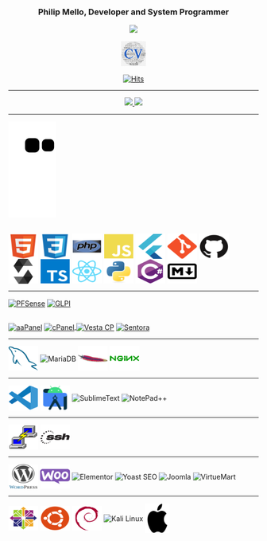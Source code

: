 ### <p align="center">Philip Mello, Developer and System Programmer</p>



<div align="center">
   <a href="https://www.linkedin.com/in/philip-mello" target="_blank"><img src="https://img.shields.io/badge/-LinkedIn-%230077B5?style=for-the-badge&logo=linkedin&logoColor=white" target="_blank"></a>

   <a href="https://philipmello.github.io/"><img src="https://github.com/PhilipMello/PhilipMello.github.io/blob/master/images/cv-logo.png?raw=true"  alt="PhilipMello CV" width="50" height="50"></a> 
   
   [![Hits](https://hits.seeyoufarm.com/api/count/incr/badge.svg?url=https%3A%2F%2Fgithub.com%2FPhilipMello%2F&count_bg=%231A1B27&title_bg=%23628FDB&icon=github.svg&icon_color=%23E7E7E7&title=hits&edge_flat=false)](https://hits.seeyoufarm.com)
</div>

---

<div align="center">
  <a href="https://github.com/philipmello">
  <img height="180em" src="https://github-readme-stats.vercel.app/api?username=philipmello&show_icons=true&theme=tokyonight&include_all_commits=true&count_private=true"/>
  <img height="180em" src="https://github-readme-stats.vercel.app/api/top-langs/?username=philipmello&layout=compact&langs_count=7&theme=tokyonight"/></a>
</div>

---
![Snake animation](https://github.com/philipmello/philipmello/blob/output/github-contribution-grid-snake.svg)

<div style="display: inline_block"><br>
  <img align="center" alt="HTML" height="50" width="60" src="https://raw.githubusercontent.com/devicons/devicon/master/icons/html5/html5-original.svg">
  <img align="center" alt="CSS" height="50" width="60" src="https://raw.githubusercontent.com/devicons/devicon/master/icons/css3/css3-original.svg">
  <img align="center" alt="PHP" height="50" width="60" src="https://raw.githubusercontent.com/devicons/devicon/master/icons/php/php-original.svg">
  <img align="center" alt="Js" height="50" width="60" src="https://raw.githubusercontent.com/devicons/devicon/master/icons/javascript/javascript-plain.svg">
  <img align="center" alt="Flutter" height="50" width="60" src="https://raw.githubusercontent.com/devicons/devicon/master/icons/flutter/flutter-original.svg">
  <img align="center" alt="Git" height="50" width="60" src="https://raw.githubusercontent.com/devicons/devicon/master/icons/git/git-original.svg">
  <img align="center" alt="GitHub" height="50" width="60" src="https://raw.githubusercontent.com/devicons/devicon/master/icons/github/github-original.svg">
  <img align="center" alt="Solidity" height="50" width="60" src="https://raw.githubusercontent.com/devicons/devicon/master/icons/solidity/solidity-original.svg">
  <img align="center" alt="Ts" height="50" width="60" src="https://raw.githubusercontent.com/devicons/devicon/master/icons/typescript/typescript-plain.svg">
  <img align="center" alt="React" height="50" width="60" src="https://raw.githubusercontent.com/devicons/devicon/master/icons/react/react-original.svg">
  <img align="center" alt="Python" height="50" width="60" src="https://raw.githubusercontent.com/devicons/devicon/master/icons/python/python-original.svg">
  <img align="center" alt="Csharp" height="50" width="60" src="https://raw.githubusercontent.com/devicons/devicon/master/icons/csharp/csharp-original.svg">
  <img align="center" alt="MarkDown" height="50" width="60" src="https://raw.githubusercontent.com/devicons/devicon/master/icons/markdown/markdown-original.svg">
</div>
  
---

<div>
  <a href="https://www.pfsense.org/"><img align="center" alt="PFSense" height="40" width="120" src="https://upload.wikimedia.org/wikipedia/commons/thumb/b/b9/PfSense_logo.png/1200px-PfSense_logo.png"></a>
  <a href="https://github.com/PhilipMello/philipmello/tree/main/GLPI"><img align="center" alt="GLPI" height="40" width="120" src="https://glpi-project.org/wp-content/uploads/GLPI_Logo-color.png"></a>
</div>

##
  
<div>
  <a href="https://github.com/PhilipMello/philipmello/tree/main/aaPanel"><img align="center" alt="aaPanel" src="https://www.aapanel.com/static/images/aaPanel.png"></a>
  <a href="https://github.com/PhilipMello/philipmello/tree/main/cpanel"><img align="center" alt="cPanel" height="40" width="120" src="https://iconape.com/wp-content/files/qt/370760/svg/370760.svg">
  <a href="https://github.com/PhilipMello/philipmello/tree/main/Vesta"><img align="center" alt="Vesta CP" src="https://vestacp.com/img/vesta_logo.png"></a>
  <a href="https://github.com/PhilipMello/philipmello/tree/main/Sentora"><img align="center" alt="Sentora" src="http://www.sentora.org/img/sentora_logo.png"></a>  
</div>
 
--- 
  
<div>
  <img align="center" alt="MySql" height="50" width="60" src="https://raw.githubusercontent.com/devicons/devicon/master/icons/mysql/mysql-original.svg">
  <img align="center" alt="MariaDB" height="50" width="60" src="https://iconape.com/wp-content/files/el/350134/svg/350134.svg">
  <img align="center" alt="Apache" height="50" width="60" src="https://raw.githubusercontent.com/devicons/devicon/master/icons/apache/apache-original.svg">
  <img align="center" alt="NGINX" height="50" width="60" src="https://raw.githubusercontent.com/devicons/devicon/master/icons/nginx/nginx-original.svg">
</div>

 ---
  
<div>
  <img align="center" alt="VSCode" height="50" width="60" src="https://raw.githubusercontent.com/devicons/devicon/master/icons/vscode/vscode-original.svg">
  <img align="center" alt="Android Studio" height="50" width="60" src="https://raw.githubusercontent.com/devicons/devicon/master/icons/androidstudio/androidstudio-original.svg">
  <img align="center" alt="SublimeText" height="50" width="60" src="https://iconape.com/wp-content/files/yy/99728/svg/sublime-text.svg">
  <img align="center" alt="NotePad++" height="50" width="60" src="https://upload.wikimedia.org/wikipedia/commons/thumb/6/69/Notepad%2B%2B_Logo.svg/512px-Notepad%2B%2B_Logo.svg.png?20210414160502">
</div>

---

<div>
<img align="center" alt="Putty" height="50" width="60" src="https://raw.githubusercontent.com/devicons/devicon/master/icons/putty/putty-original.svg">
<img align="center" alt="SSH" height="50" width="60" src="https://raw.githubusercontent.com/devicons/devicon/master/icons/ssh/ssh-original-wordmark.svg">
</div>

 ---
  
 <div>
   <img align="center" alt="WordPress" height="50" width="60" src="https://raw.githubusercontent.com/devicons/devicon/master/icons/wordpress/wordpress-original.svg">
   <img align="center" alt="WooCommerce" height="50" width="60" src="https://raw.githubusercontent.com/devicons/devicon/master/icons/woocommerce/woocommerce-original.svg">
   <img align="center" alt="Elementor" height="50" width="60" src="https://iconape.com/wp-content/files/gj/11489/svg/elementor.svg">
   <img align="center" alt="Yoast SEO" height="50" width="60" src="https://iconape.com/wp-content/files/gm/11804/svg/yoast.svg">
   <img align="center" alt="Joomla" height="50" width="60" src="https://iconape.com/wp-content/files/eh/371238/svg/371238.svg">
   <img align="center" alt="VirtueMart" height="50" width="60" src="https://dev.virtuemart.net/attachments/download/3/cart_badge.png">
 </div>
 
 ---
  
 <div>
   <img align="center" alt="CentOS" height="50" width="60" src="https://raw.githubusercontent.com/devicons/devicon/master/icons/centos/centos-original.svg">
   <img align="center" alt="Ubuntu" height="50" width="60" src="https://raw.githubusercontent.com/devicons/devicon/master/icons/ubuntu/ubuntu-plain.svg">
   <img align="center" alt="debian" height="50" width="60" src="https://raw.githubusercontent.com/devicons/devicon/master/icons/debian/debian-original.svg">
   <img align="center" alt="Kali Linux" height="60" width="50" src="https://iconape.com/wp-content/files/aa/353176/svg/353176.svg">
   <img align="center" alt="Apple" height="60" width="50" src="https://raw.githubusercontent.com/devicons/devicon/master/icons/apple/apple-original.svg">
 </div>
